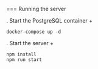 === Running the server

. Start the PostgreSQL container
+
```shell
docker-compose up -d
```

. Start the server
+
```shell
npm install
npm run start
```